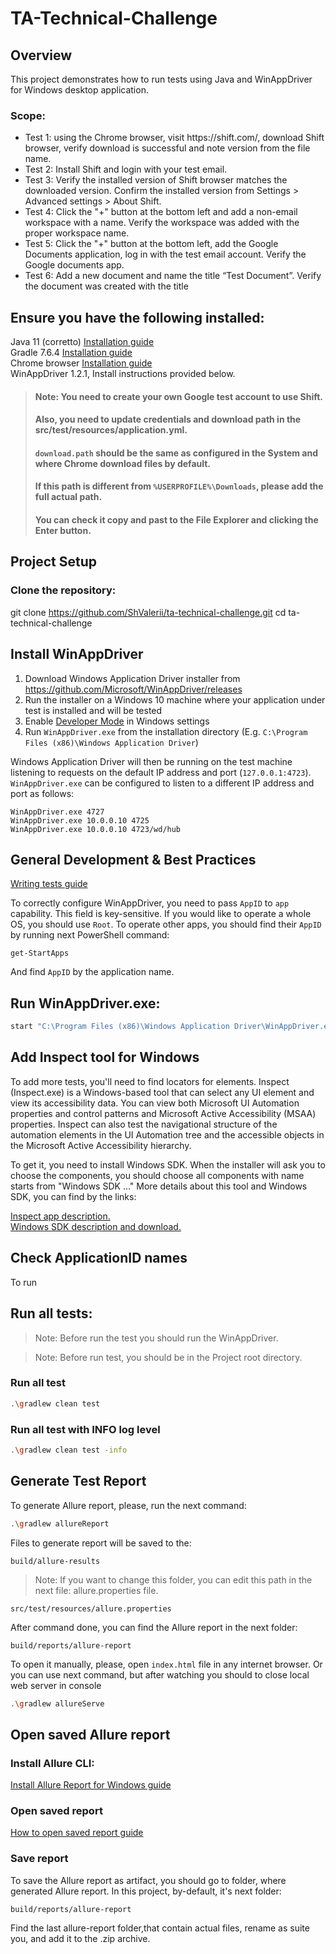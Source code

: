 # TA-Technical-Challenge
## Overview
This project demonstrates how to run tests using Java and WinAppDriver for Windows desktop application.
### Scope:
<ul>
<li>Test 1: using the Chrome browser, visit https://shift.com/, download Shift browser,
verify download is successful and note version from the file name.</li>
<li>Test 2: Install Shift and login with your test email.</li>
<li>Test 3: Verify the installed version of Shift browser matches the downloaded
version. Confirm the installed version from Settings > Advanced settings > About
Shift.</li>
<li>Test 4: Click the "+" button at the bottom left and add a non-email workspace with a
name. Verify the workspace was added with the proper workspace name.</li>
<li>Test 5: Click the "+" button at the bottom left, add the Google Documents
application, log in with the test email account. Verify the Google documents app.</li>
<li>Test 6: Add a new document and name the title “Test Document”. Verify the
document was created with the title</li>
</ul>

## Ensure you have the following installed:
Java 11 (corretto) [Installation guide](https://docs.aws.amazon.com/corretto/latest/corretto-11-ug/windows-install.html) <br>
Gradle 7.6.4 [Installation guide](https://gradle.org/install/) <br>
Chrome  browser [Installation guide](https://www.google.com/intl/en_ca/chrome/dr/download/) <br>
WinAppDriver 1.2.1, Install instructions provided below. <br>


> #### Note: You need to create your own Google test account to use Shift.
> #### Also, you need to update credentials and download path in the src/test/resources/application.yml.
> #### `download.path` should be the same as configured in the System and where Chrome download files by default.
> #### If this path is different from `%USERPROFILE%\Downloads`, please add the full actual path. 
> #### You can check it copy and past to the File Explorer and clicking the Enter button.

## Project Setup
### Clone the repository:
git clone https://github.com/ShValerii/ta-technical-challenge.git
cd ta-technical-challenge

## Install WinAppDriver
1. Download Windows Application Driver installer from <https://github.com/Microsoft/WinAppDriver/releases>
2. Run the installer on a Windows 10 machine where your application under test is installed and will be tested
3. Enable [Developer Mode](https://docs.microsoft.com/en-us/windows/uwp/get-started/enable-your-device-for-development) in Windows settings
4. Run `WinAppDriver.exe` from the installation directory (E.g. `C:\Program Files (x86)\Windows Application Driver`)

Windows Application Driver will then be running on the test machine listening to requests on the default IP address and port (`127.0.0.1:4723`).
`WinAppDriver.exe` can be configured to listen to a different IP address and port as follows:

```
WinAppDriver.exe 4727
WinAppDriver.exe 10.0.0.10 4725
WinAppDriver.exe 10.0.0.10 4723/wd/hub
```

## General Development & Best Practices
[Writing tests guide](https://github.com/microsoft/WinAppDriver/blob/master/Docs/FAQ.md#general-development--best-practices)

To correctly configure WinAppDriver, you need to pass `AppID` to `app` capability. This field is key-sensitive.
If you would like to operate a whole OS, you should use `Root`.
To operate other apps, you should find their `AppID` by running next PowerShell command:
~~~shell
get-StartApps
~~~
And find `AppID` by the application name.

## Run WinAppDriver.exe:
```bash
start "C:\Program Files (x86)\Windows Application Driver\WinAppDriver.exe"
```

## Add Inspect tool for Windows
To add more tests, you'll need to find locators for elements.
Inspect (Inspect.exe) is a Windows-based tool that can select any UI element and view its accessibility data.
You can view both Microsoft UI Automation properties and control patterns and Microsoft Active Accessibility (MSAA) properties.
Inspect can also test the navigational structure of the automation elements in the UI Automation tree and the accessible objects in the Microsoft Active Accessibility hierarchy.

To get it, you need to install Windows SDK.
When the installer will ask you to choose the components, you should choose all components with name starts from "Windows SDK ..."
More details about this tool and Windows SDK, you can find by the links:

[Inspect app description.](https://learn.microsoft.com/en-us/windows/win32/winauto/inspect-objects) <br>
[Windows SDK description and download.](https://developer.microsoft.com/en-us/windows/downloads/windows-sdk/)

## Check ApplicationID names 
To run 

## Run all tests:

> Note: Before run the test you should run the WinAppDriver.

> Note: Before run test, you should be in the Project root directory.
### Run all test
```bash
.\gradlew clean test
```
### Run all test with INFO log level
```bash
.\gradlew clean test -info
```
## Generate Test Report
To generate Allure report, please, run the next command:
```bash
.\gradlew allureReport
```
Files to generate report will be saved to the:
```
build/allure-results
```
> Note: If you want to change this folder, you can edit this path in the next file: allure.properties file.

```
src/test/resources/allure.properties
```

After command done, you can find the Allure report in the next folder:
```
build/reports/allure-report
```
To open it manually, please, open `index.html` file in any internet browser.
Or you can use next command, but after watching you should to close local web server in console 
```bash
.\gradlew allureServe
```

## Open saved Allure report
### Install Allure CLI:
[Install Allure Report for Windows guide](https://allurereport.org/docs/install-for-windows/)

### Open saved report
[How to open saved report guide](https://allurereport.org/docs/gettingstarted-view-report/)

### Save report
To save the Allure report as artifact, you should go to folder, where generated Allure report.
In this project, by-default, it's next folder:
```
build/reports/allure-report
```
Find the last allure-report folder,that contain actual files, rename as suite you, and add it to the .zip archive.


